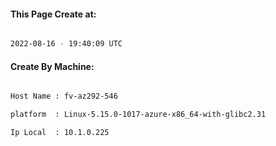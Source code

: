 
   
#### This Page Create at:

```bash

2022-08-16 - 19:40:09 UTC

```

#### Create By Machine:

```bash

Host Name : fv-az292-546

platform  : Linux-5.15.0-1017-azure-x86_64-with-glibc2.31

Ip Local  : 10.1.0.225

```

